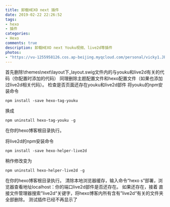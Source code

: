 ```yaml
---
title: 卸载HEXO next 插件
date: 2019-02-22 22:26:52
tags:
- hexo
- 插件
categories:
- Hexo
comments: true
description: 卸载HEXO next Youku视频、live2d等插件
photos:
- "https://vu-1255958126.cos.ap-beijing.myqcloud.com/personal/vicky1.JPG"
---
```

首先删除\themes\next\layout下_layout.swig文件内的与youku和live2d有关的代码（你配置时添加的代码）
同理删除主题配置文件和hexo配置文件（如果也添加过live2d相关代码）。
检查是否页面还存在youku和live2d部件
将youku的npm安装命令
```
npm install -save hexo-tag-youku
```
换成
```
npm uninstall hexo-tag-youku -g
```
在你的hexo博客根目录执行。

将live2d的npm安装命令
```
npm install -save hexo-helper-live2d
```
稍作修改变为
```
npm uninstall hexo-helper-live2d -g
```
在你的hexo博客根目录执行。
清除本地浏览器缓存，输入命令“hexo s”部署，浏览器查看地址localhost：你的端口live2d部件是否还存在。
如果还存在，接着
直接文件管理器搜索”live2d“关键字，将hexo博客内所有含有”live2d“有关的文件夹全部删除。
测试插件已经不再显示了
